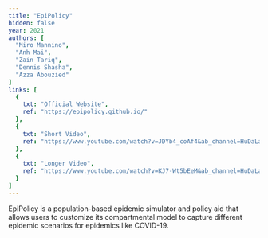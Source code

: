 ```yaml
---
title: "EpiPolicy"
hidden: false
year: 2021
authors: [
  "Miro Mannino",
  "Anh Mai",
  "Zain Tariq",
  "Dennis Shasha",
  "Azza Abouzied"
]
links: [
  {
    txt: "Official Website",
    ref: "https://epipolicy.github.io/"
  },
  {
    txt: "Short Video",
    ref: "https://www.youtube.com/watch?v=JDYb4_coAf4&ab_channel=HuDaLab-NYUAD",
  },
  {
    txt: "Longer Video",
    ref: "https://www.youtube.com/watch?v=KJ7-Wt5bEeM&ab_channel=HuDaLab-NYUAD",
  }
]
--- 
```

EpiPolicy is a population-based epidemic simulator and policy aid that allows users to customize its compartmental model to capture different epidemic scenarios for epidemics like COVID-19.